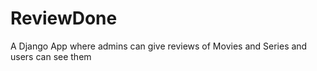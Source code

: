 # ReviewDone
A Django App where admins can give reviews of Movies and Series and users can see them

